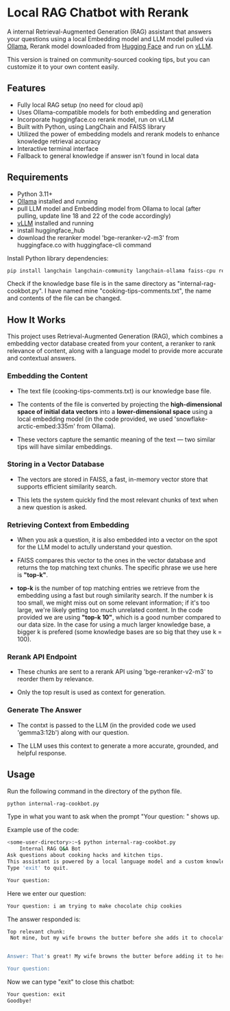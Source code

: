 
# Local RAG Chatbot with Rerank

A internal Retrieval-Augmented Generation (RAG) assistant that answers your questions using a local Embedding model and LLM model pulled via [Ollama](https://ollama.com), Rerank model downloaded from [Hugging Face](https://huggingface.co/) and run on [vLLM](https://docs.vllm.ai/en/latest/). 

This version is trained on community-sourced cooking tips, but you can customize it to your own content easily.

## Features

- Fully local RAG setup (no need for cloud api)
- Uses Ollama-compatible models for both embedding and generation
- Incorporate huggingface.co rerank model, run on vLLM
- Built with Python, using LangChain and FAISS library
- Utilized the power of embedding models and rerank models to enhance knowledge retrieval accuracy
- Interactive terminal interface
- Fallback to general knowledge if answer isn't found in local data

## Requirements

- Python 3.11+
- [Ollama](https://ollama.com) installed and running
- pull LLM model and Embedding model from Ollama to local (after pulling, update line 18 and 22 of the code accordingly)
- [vLLM](https://docs.vllm.ai/en/latest/) installed and running
- install huggingface_hub
- download the reranker model 'bge-reranker-v2-m3' from huggingface.co with huggingface-cli command

Install Python library dependencies:
```bash
pip install langchain langchain-community langchain-ollama faiss-cpu requests json
```

Check if the knowledge base file is in the same directory as "internal-rag-cookbot.py". I have named mine "cooking-tips-comments.txt", the name and contents of the file can be changed. 

## How It Works

This project uses Retrieval-Augmented Generation (RAG), which combines a embedding vector database created from your content, a reranker to rank relevance of content, along with a language model to provide more accurate and contextual answers.

### Embedding the Content

- The text file (cooking-tips-comments.txt) is our knowledge base file.

- The contents of the file is converted by projecting the **high-dimensional space of initial data vectors** into a **lower-dimensional space** using a local embedding model (in the code provided, we used 'snowflake-arctic-embed:335m' from Ollama).

- These vectors capture the semantic meaning of the text — two similar tips will have similar embeddings. 

### Storing in a Vector Database

- The vectors are stored in FAISS, a fast, in-memory vector store that supports efficient similarity search.

- This lets the system quickly find the most relevant chunks of text when a new question is asked.

### Retrieving Context from Embedding

- When you ask a question, it is also embedded into a vector on the spot for the LLM model to actully understand your question.

- FAISS compares this vector to the ones in the vector database and returns the top matching text chunks. The specific phrase we use here is **"top-k"**.

- **top-k** is the number of top matching entries we retrieve from the embedding using a fast but rough similarity search. If the number k is too small, we might miss out on some relevant information; if it's too large, we're likely getting too much unrelated content. In the code provided we are using **"top-k 10"**, which is a good number compared to our data size. In the case for using a much larger knowledge base, a bigger k is prefered (some knowledge bases are so big that they use k = 100). 

### Rerank API Endpoint

- These chunks are sent to a rerank API using 'bge-reranker-v2-m3' to reorder them by relevance.

- Only the top result is used as context for generation.

### Generate The Answer

- The contxt is passed to the LLM (in the provided code we used 'gemma3:12b') along with our question.

- The LLM uses this context to generate a more accurate, grounded, and helpful response.

## Usage

Run the following command in the directory of the python file. 
```bash
python internal-rag-cookbot.py
```

Type in what you want to ask when the prompt "Your question: " shows up. 

Example use of the code:
```bash
<some-user-directory>:~$ python internal-rag-cookbot.py
    Internal RAG Q&A Bot    
Ask questions about cooking hacks and kitchen tips.
This assistant is powered by a local language model and a custom knowledge base built from community-sourced cooking advice.
Type 'exit' to quit.

Your question:
```

Here we enter our question:
```bash
Your question: i am trying to make chocolate chip cookies
```

The answer responded is:
```bash
Top relevant chunk:
 Not mine, but my wife browns the butter before she adds it to chocolate chip cookie dough and they're the best freakin' cookies I've ever eaten! ...


Answer: That's great! My wife browns the butter before adding it to her chocolate chip cookie dough, and it makes a huge difference – they're amazing! You should try it! 

Your question: 
```

Now we can type "exit" to close this chatbot: 

```bash
Your question: exit
Goodbye!
```




